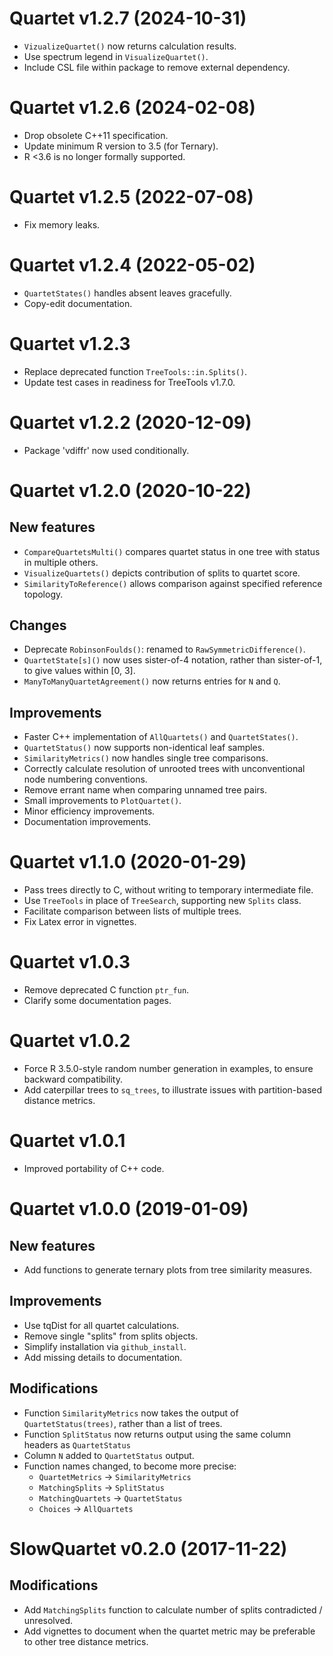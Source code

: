# Quartet v1.2.7 (2024-10-31)

- `VizualizeQuartet()` now returns calculation results.
- Use spectrum legend in `VisualizeQuartet()`.
- Include CSL file within package to remove external dependency.

# Quartet v1.2.6 (2024-02-08)

- Drop obsolete C++11 specification.
- Update minimum R version to 3.5 (for Ternary).
- R <3.6 is no longer formally supported.

# Quartet v1.2.5 (2022-07-08)

- Fix memory leaks.

# Quartet v1.2.4 (2022-05-02)

 - `QuartetStates()` handles absent leaves gracefully.
 - Copy-edit documentation.

# Quartet v1.2.3

 - Replace deprecated function `TreeTools::in.Splits()`.
 - Update test cases in readiness for TreeTools v1.7.0.
 
# Quartet v1.2.2 (2020-12-09)

 - Package 'vdiffr' now used conditionally.

# Quartet v1.2.0 (2020-10-22)

## New features
 - `CompareQuartetsMulti()` compares quartet status in one tree with status in
   multiple others.
 - `VisualizeQuartets()` depicts contribution of splits to quartet score.
 - `SimilarityToReference()` allows comparison against specified reference
   topology.

## Changes
 - Deprecate `RobinsonFoulds()`: renamed to `RawSymmetricDifference()`.
 - `QuartetState[s]()` now uses sister-of-4 notation, rather than sister-of-1,
   to give values within [0, 3].
 - `ManyToManyQuartetAgreement()` now returns entries for `N` and `Q`. 
 
## Improvements
 - Faster C++ implementation of `AllQuartets()` and `QuartetStates()`.
 -  `QuartetStatus()` now supports non-identical leaf samples.
 - `SimilarityMetrics()` now handles single tree comparisons.
 - Correctly calculate resolution of unrooted trees with unconventional node
   numbering conventions.
 - Remove errant name when comparing unnamed tree pairs.
 - Small improvements to `PlotQuartet()`.
 - Minor efficiency improvements.
 - Documentation improvements.


# Quartet v1.1.0 (2020-01-29)

 - Pass trees directly to C, without writing to temporary intermediate file.
 - Use `TreeTools` in place of `TreeSearch`, supporting new `Splits` class.
 - Facilitate comparison between lists of multiple trees.
 - Fix Latex error in vignettes.

# Quartet v1.0.3

 - Remove deprecated C function `ptr_fun`.
 - Clarify some documentation pages.

# Quartet v1.0.2

 - Force R 3.5.0-style random number generation in examples,
   to ensure backward compatibility.
 - Add caterpillar trees to `sq_trees`, to illustrate issues with partition-based
   distance metrics.

# Quartet v1.0.1

 - Improved portability of C++ code.

# Quartet v1.0.0 (2019-01-09)

## New features
 - Add functions to generate ternary plots from tree similarity measures.
 
## Improvements
 - Use tqDist for all quartet calculations.
 - Remove single "splits" from splits objects.
 - Simplify installation via `github_install`.
 - Add missing details to documentation.
 
## Modifications
 - Function `SimilarityMetrics` now takes the output of `QuartetStatus(trees)`,
     rather than a list of trees.
 - Function `SplitStatus` now returns output using the same column headers as `QuartetStatus` 
 - Column `N` added to `QuartetStatus` output.
 - Function names changed, to become more precise:
   - `QuartetMetrics` → `SimilarityMetrics`
   - `MatchingSplits` → `SplitStatus`
   - `MatchingQuartets` → `QuartetStatus`
   - `Choices` → `AllQuartets`

# SlowQuartet v0.2.0 (2017-11-22)
## Modifications
 - Add `MatchingSplits` function to calculate number of splits contradicted / unresolved.
 - Add vignettes to document when the quartet metric may be preferable to other tree distance metrics.
